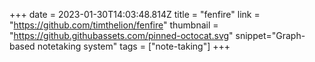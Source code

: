+++
date = 2023-01-30T14:03:48.814Z
title = "fenfire"
link = "https://github.com/timthelion/fenfire"
thumbnail = "https://github.githubassets.com/pinned-octocat.svg"
snippet="Graph-based notetaking system"
tags = ["note-taking"]
+++
